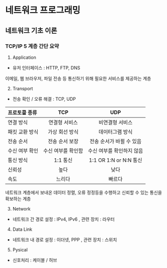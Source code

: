 # 네트워크 프로그래밍

## 네트워크 기초 이론

### TCP/IP 5 계층 간단 요약

1. Application

- 유저 인터페이스 : HTTP, FTP, DNS

이메일, 웹 브라우저, 파일 전송 등 통신하기 위해 필요한 서비스를 제공하는 계층

2. Transport

- 전송 확인 / 오류 해결 : TCP, UDP

| 프로토콜 종류  |        TCP         |            UDP            |
| :------------- | :----------------: | :-----------------------: |
| 연결 방식      |   연결형 서비스    |      비연결형 서비스      |
| 패킷 교환 방식 |   가상 회선 방식   |      데이터그램 방식      |
| 전송 순서      |   전송 순서 보장   | 전송 순서가 바뀔 수 있음  |
| 수신 여부 확인 | 수신 여부를 확인함 | 수신 여부를 확인하지 않음 |
| 통신 방식      |      1:1 통신      |  1:1 OR 1:N or N:N 통신   |
| 신뢰성         |        높다        |           낮다            |
| 속도           |       느리다       |          빠르다           |

네트워크 계층에서 보내온 데이터 정렬, 오류 정정등을 수행하고 신뢰할 수 있는 통신을 확보하는 계층

3. Network

- 네트워크 간 경로 설정 : IPv4, IPv6 , 관련 장치 : 라우터

4. Data Link

- 네트워크 내 경로 설정 : 이더넷, PPP , 관련 장치 : 스위치

5. Pysical

- 신호처리 : 케이블 / 허브
